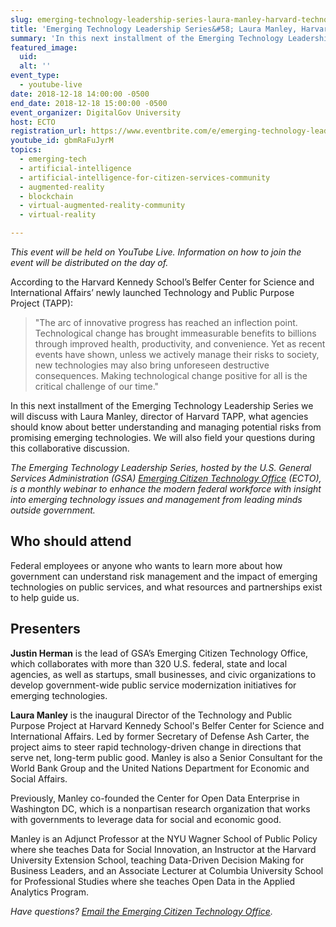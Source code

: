 ```yaml
---
slug: emerging-technology-leadership-series-laura-manley-harvard-technology-public-purpose-project
title: 'Emerging Technology Leadership Series&#58; Laura Manley, Harvard Technology and Public Purpose Project'
summary: 'In this next installment of the Emerging Technology Leadership Series we will discuss with Laura Manley, director of Harvard TAPP,  what agencies should know about better understanding and managing potential risks from promising emerging technologies.'
featured_image: 
  uid: 
  alt: ''
event_type: 
  - youtube-live
date: 2018-12-18 14:00:00 -0500
end_date: 2018-12-18 15:00:00 -0500
event_organizer: DigitalGov University
host: ECTO
registration_url: https://www.eventbrite.com/e/emerging-technology-leadership-series-laura-manley-harvard-technology-and-public-purpose-project-registration-53698327142
youtube_id: gbmRaFuJyrM
topics:
  - emerging-tech
  - artificial-intelligence
  - artificial-intelligence-for-citizen-services-community
  - augmented-reality
  - blockchain
  - virtual-augmented-reality-community
  - virtual-reality

---
```


_This event will be held on YouTube Live. Information on how to join the event will be distributed on the day of._ 

According to the Harvard Kennedy School’s Belfer Center for Science and International Affairs’ newly launched Technology and Public Purpose Project (TAPP):

> "The arc of innovative progress has reached an inflection point. Technological change has brought immeasurable benefits to billions through improved health, productivity, and convenience. Yet as recent events have shown, unless we actively manage their risks to society, new technologies may also bring unforeseen destructive consequences. Making technological change positive for all is the critical challenge of our time." 

In this next installment of the Emerging Technology Leadership Series we will discuss with Laura Manley, director of Harvard TAPP, what agencies should know about better understanding and managing potential risks from promising emerging technologies. We will also field your questions during this collaborative discussion. 

_The Emerging Technology Leadership Series, hosted by the U.S. General Services Administration (GSA) [Emerging Citizen Technology Office](https://emerging.digital.gov/) (ECTO), is a monthly webinar to enhance the modern federal workforce with insight into emerging technology issues and management from leading minds outside government._ 

## Who should attend 

Federal employees or anyone who wants to learn more about how government can understand risk management and the impact of emerging technologies on public services, and what resources and partnerships exist to help guide us. 

## Presenters

**Justin Herman** is the lead of GSA’s Emerging Citizen Technology Office, which collaborates with more than 320 U.S. federal, state and local agencies, as well as startups, small businesses, and civic organizations to develop government-wide public service modernization initiatives for emerging technologies. 

**Laura Manley** is the inaugural Director of the Technology and Public Purpose Project at Harvard Kennedy School's Belfer Center for Science and International Affairs. Led by former Secretary of Defense Ash Carter, the project aims to steer rapid technology-driven change in directions that serve net, long-term public good. Manley is also a Senior Consultant for the World Bank Group and the United Nations Department for Economic and Social Affairs. 

Previously, Manley co-founded the Center for Open Data Enterprise in Washington DC, which is a nonpartisan research organization that works with governments to leverage data for social and economic good. 

Manley is an Adjunct Professor at the NYU Wagner School of Public Policy where she teaches Data for Social Innovation, an Instructor at the Harvard University Extension School, teaching Data-Driven Decision Making for Business Leaders, and an Associate Lecturer at Columbia University School for Professional Studies where she teaches Open Data in the Applied Analytics Program. 

_Have questions? [Email the Emerging Citizen Technology Office](mailto:emergingtech@gsa.gov)._ 
